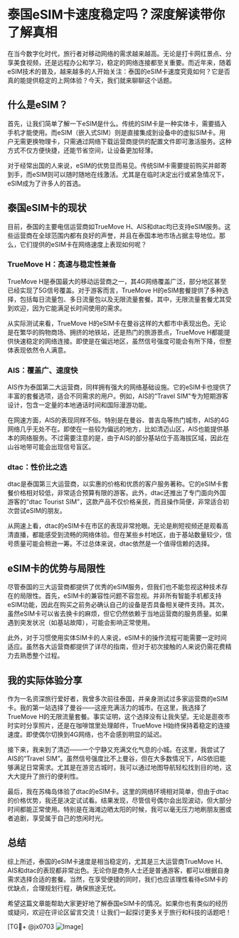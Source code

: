 # 泰国eSIM卡速度稳定吗？深度解读带你了解真相

在当今数字化时代，旅行者对移动网络的需求越来越高。无论是打卡网红景点、分享美食视频，还是远程办公和学习，稳定的网络连接都至关重要。而近年来，随着eSIM技术的普及，越来越多的人开始关注：泰国的eSIM卡速度究竟如何？它是否真的能提供稳定的上网体验？今天，我们就来聊聊这个话题。

## 什么是eSIM？

首先，让我们简单了解一下eSIM是什么。传统的SIM卡是一种实体卡，需要插入手机才能使用。而eSIM（嵌入式SIM）则是直接集成到设备中的虚拟SIM卡。用户无需更换物理卡，只需通过网络下载运营商提供的配置文件即可激活服务。这种方式不仅方便快捷，还能节省空间，让设备更加轻薄。

对于经常出国的人来说，eSIM的优势显而易见。传统SIM卡需要提前购买并邮寄到手，而eSIM则可以随时随地在线激活。尤其是在临时决定出行或紧急情况下，eSIM成为了许多人的首选。

## 泰国eSIM卡的现状

目前，泰国的主要电信运营商如TrueMove H、AIS和dtac均已支持eSIM服务。这些运营商在全球范围内都有良好的声誉，并且在泰国本地市场占据主导地位。那么，它们提供的eSIM卡在网络速度上表现如何呢？

### TrueMove H：高速与稳定性兼备

TrueMove H是泰国最大的移动运营商之一，其4G网络覆盖广泛，部分地区甚至已经实现了5G信号覆盖。对于游客而言，TrueMove H的eSIM套餐提供了多种选择，包括每日流量包、多日流量包以及无限流量套餐。其中，无限流量套餐尤其受到欢迎，因为它能满足长时间使用的需求。

从实际测试来看，TrueMove H的eSIM卡在曼谷这样的大都市中表现出色。无论是在繁华的购物商场、拥挤的地铁站，还是热门的旅游景点，TrueMove H都能提供快速稳定的网络连接。即使是在偏远地区，虽然信号强度可能会有所下降，但整体表现依然令人满意。

### AIS：覆盖广、速度快

AIS作为泰国第二大运营商，同样拥有强大的网络基础设施。它的eSIM卡也提供了丰富的套餐选项，适合不同需求的用户。例如，AIS的“Travel SIM”专为短期游客设计，包含一定量的本地通话时间和国际漫游功能。

在网速方面，AIS的表现同样不俗。特别是在曼谷、普吉岛等热门城市，AIS的4G网络几乎无处不在。即使在一些较为偏远的地方，比如清迈山区，AIS也能提供基本的网络服务。不过需要注意的是，由于AIS的部分基站位于高海拔区域，因此在山谷地带可能会出现信号盲区。

### dtac：性价比之选

dtac是泰国第三大运营商，以实惠的价格和优质的客户服务著称。它的eSIM卡套餐价格相对较低，非常适合预算有限的游客。此外，dtac还推出了专门面向外国游客的“dtac Tourist SIM”，这款产品不仅价格亲民，而且操作简便，非常适合初次尝试eSIM的朋友。

从网速上看，dtac的eSIM卡在市区的表现非常抢眼。无论是刷短视频还是观看高清直播，都能感受到流畅的网络体验。但在某些乡村地区，由于基站数量较少，信号质量可能会稍逊一筹。不过总体来说，dtac依然是一个值得信赖的选择。

## eSIM卡的优势与局限性

尽管泰国的三大运营商都提供了优秀的eSIM服务，但我们也不能忽视这种技术存在的局限性。首先，eSIM卡的兼容性问题不容忽视。并非所有智能手机都支持eSIM功能，因此在购买之前务必确认自己的设备是否具备相关硬件支持。其次，虽然eSIM卡可以省去换卡的麻烦，但它仍然依赖于当地运营商的服务质量。如果遇到突发状况（如基站故障），可能会影响正常使用。

此外，对于习惯使用实体SIM卡的人来说，eSIM卡的操作流程可能需要一定时间适应。虽然各大运营商都提供了详尽的指南，但对于初次接触的人来说仍需花费精力去熟悉整个过程。

## 我的实际体验分享

作为一名资深旅行爱好者，我曾多次前往泰国，并亲身测试过多家运营商的eSIM卡。我的第一站选择了曼谷——这座充满活力的城市。在这里，我选择了TrueMove H的无限流量套餐。事实证明，这个选择没有让我失望。无论是逛夜市时实时分享照片，还是在咖啡馆里处理邮件，TrueMove H始终保持着稳定的连接速度。即使偶尔切换到4G网络，也不会感到明显的延迟。

接下来，我来到了清迈——一个宁静又充满文化气息的小城。在这里，我尝试了AIS的“Travel SIM”。虽然信号强度比不上曼谷，但在大多数情况下，AIS依旧能够满足日常需求。尤其是在游览古城时，我可以通过地图导航轻松找到目的地，这大大提升了旅行的便利性。

最后，我在苏梅岛体验了dtac的eSIM卡。这里的网络环境相对简单，但由于dtac的价格优势，我还是决定试试看。结果发现，尽管信号偶尔会出现波动，但大部分时间都能正常使用。特别是在海滩边晒太阳的时候，我可以毫无压力地刷朋友圈或者追剧，享受属于自己的悠闲时光。

## 总结

综上所述，泰国的eSIM卡速度是相当稳定的，尤其是三大运营商TrueMove H、AIS和dtac的表现都非常出色。无论你是商务人士还是普通游客，都可以根据自身需求选择合适的套餐。当然，在享受便捷的同时，我们也应该理性看待eSIM卡的优缺点，合理规划行程，确保旅途无忧。

希望这篇文章能帮助大家更好地了解泰国eSIM卡的情况。如果你也有类似的经历或疑问，欢迎在评论区留言交流！让我们一起探讨更多关于旅行和科技的话题吧！

[TG💪+ @jx0703 ![Image](https://github.com/user-attachments/assets/dbca1d08-cadb-493c-b0ec-ad6f7a83f270)]
